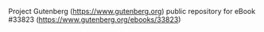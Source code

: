 Project Gutenberg (https://www.gutenberg.org) public repository for eBook #33823 (https://www.gutenberg.org/ebooks/33823)
